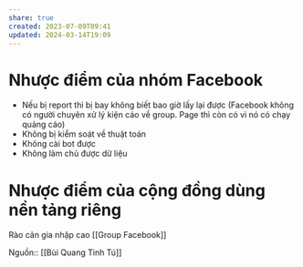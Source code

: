 ```yaml
---
share: true
created: 2023-07-09T09:41
updated: 2024-03-14T19:09
---
```

# Nhược điểm của nhóm Facebook
- Nếu bị report thì bị bay không biết bao giờ lấy lại được (Facebook không có người chuyên xử lý kiện cáo về group. Page thì còn có vì nó có chạy quảng cáo) 
- Không bị kiểm soát về thuật toán
- Không cài bot được
- Không làm chủ được dữ liệu

# Nhược điểm của cộng đồng dùng nền tảng riêng
Rào cản gia nhập cao
[[Group Facebook]]

Nguồn:: [[Bùi Quang Tinh Tú]]